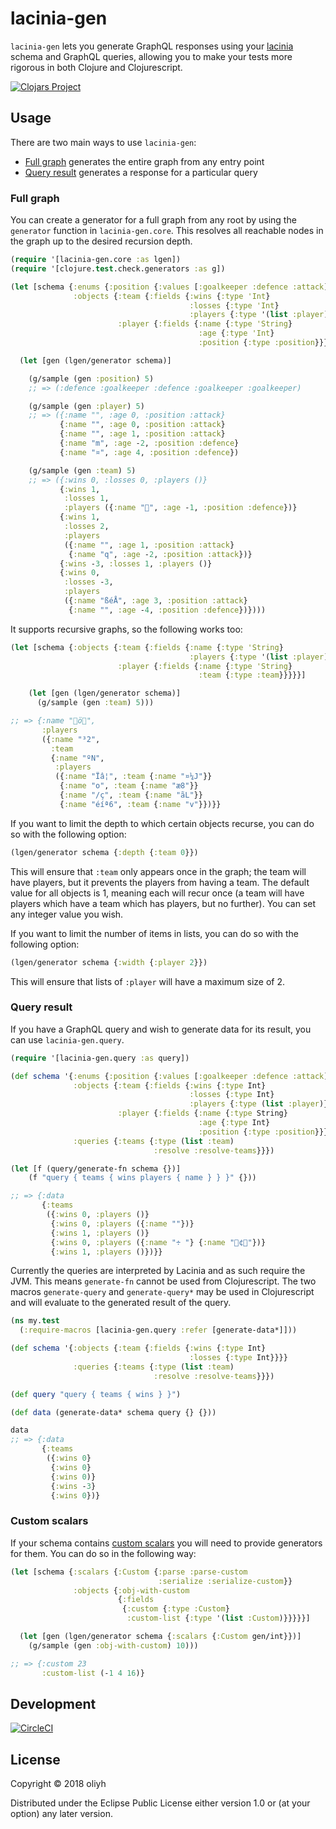 # lacinia-gen

`lacinia-gen` lets you generate GraphQL responses using your [lacinia](https://github.com/walmartlabs/lacinia) schema
and GraphQL queries, allowing you to make your tests more rigorous in both Clojure and Clojurescript.

[![Clojars Project](https://img.shields.io/clojars/v/lacinia-gen.svg)](https://clojars.org/lacinia-gen)

## Usage

There are two main ways to use `lacinia-gen`:
 - [Full graph](#full-graph) generates the entire graph from any entry point
 - [Query result](#query-result) generates a response for a particular query

### Full graph

You can create a generator for a full graph from any root by using the `generator` function in
`lacinia-gen.core`. This resolves all reachable nodes in the graph up to the desired recursion depth.

```clojure
(require '[lacinia-gen.core :as lgen])
(require '[clojure.test.check.generators :as g])

(let [schema {:enums {:position {:values [:goalkeeper :defence :attack]}}
              :objects {:team {:fields {:wins {:type 'Int}
                                        :losses {:type 'Int}
                                        :players {:type '(list :player)}}}
                        :player {:fields {:name {:type 'String}
                                          :age {:type 'Int}
                                          :position {:type :position}}}}}]

  (let [gen (lgen/generator schema)]

    (g/sample (gen :position) 5)
    ;; => (:defence :goalkeeper :defence :goalkeeper :goalkeeper)

    (g/sample (gen :player) 5)
    ;; => ({:name "", :age 0, :position :attack}
           {:name "", :age 0, :position :attack}
           {:name "", :age 1, :position :attack}
           {:name "m", :age -2, :position :defence}
           {:name "¤", :age 4, :position :defence})

    (g/sample (gen :team) 5)
    ;; => ({:wins 0, :losses 0, :players ()}
           {:wins 1,
            :losses 1,
            :players ({:name "", :age -1, :position :defence})}
           {:wins 1,
            :losses 2,
            :players
            ({:name "", :age 1, :position :attack}
             {:name "q", :age -2, :position :attack})}
           {:wins -3, :losses 1, :players ()}
           {:wins 0,
            :losses -3,
            :players
            ({:name "ßéÅ", :age 3, :position :attack}
             {:name "", :age -4, :position :defence})})))
```

It supports recursive graphs, so the following works too:

```clojure
(let [schema {:objects {:team {:fields {:name {:type 'String}
                                        :players {:type '(list :player)}}}
                        :player {:fields {:name {:type 'String}
                                          :team {:type :team}}}}}]

    (let [gen (lgen/generator schema)]
      (g/sample (gen :team) 5)))

;; => {:name "ö",
       :players
       ({:name "³2",
         :team
         {:name "ºN",
          :players
          ({:name "Ïâ¦", :team {:name "¤¼J"}}
           {:name "o", :team {:name "æ8"}}
           {:name "/ç", :team {:name "ãL"}}
           {:name "éíª6", :team {:name "v"}})}}
```

If you want to limit the depth to which certain objects recurse, you can do so with the following option:

```clojure
(lgen/generator schema {:depth {:team 0}})
```

This will ensure that `:team` only appears once in the graph; the team will have players, but it prevents the players from having a team.
The default value for all objects is 1, meaning each will recur once (a team will have players which have a team which has players, but no further).
You can set any integer value you wish.

If you want to limit the number of items in lists, you can do so with the following option:

```clojure
(lgen/generator schema {:width {:player 2}})
```

This will ensure that lists of `:player` will have a maximum size of 2.

### Query result

If you have a GraphQL query and wish to generate data for its result, you can use `lacinia-gen.query`.

```clojure
(require '[lacinia-gen.query :as query])

(def schema '{:enums {:position {:values [:goalkeeper :defence :attack]}}
              :objects {:team {:fields {:wins {:type Int}
                                        :losses {:type Int}
                                        :players {:type (list :player)}}}
                        :player {:fields {:name {:type String}
                                          :age {:type Int}
                                          :position {:type :position}}}}
              :queries {:teams {:type (list :team)
                                :resolve :resolve-teams}}})

(let [f (query/generate-fn schema {})]
    (f "query { teams { wins players { name } } }" {}))

;; => {:data
       {:teams
        ({:wins 0, :players ()}
         {:wins 0, :players ({:name ""})}
         {:wins 1, :players ()}
         {:wins 0, :players ({:name "÷ "} {:name "¢"})}
         {:wins 1, :players ()})}}
```

Currently the queries are interpreted by Lacinia and as such require the JVM. This means
`generate-fn` cannot be used from Clojurescript. The two macros `generate-query` and
`generate-query*` may be used in Clojurescript and will evaluate to the generated result
of the query.

```clojure
(ns my.test
  (:require-macros [lacinia-gen.query :refer [generate-data*]]))

(def schema '{:objects {:team {:fields {:wins {:type Int}
                                        :losses {:type Int}}}}
              :queries {:teams {:type (list :team)
                                :resolve :resolve-teams}}})

(def query "query { teams { wins } }")

(def data (generate-data* schema query {} {}))

data
;; => {:data
       {:teams
        ({:wins 0}
         {:wins 0}
         {:wins 0)}
         {:wins -3}
         {:wins 0})}
```

### Custom scalars

If your schema contains [custom scalars](http://lacinia.readthedocs.io/en/latest/custom-scalars.html) you will need to
provide generators for them. You can do so in the following way:

```clojure
(let [schema {:scalars {:Custom {:parse :parse-custom
                                 :serialize :serialize-custom}}
              :objects {:obj-with-custom
                        {:fields
                         {:custom {:type :Custom}
                          :custom-list {:type '(list :Custom)}}}}}]

  (let [gen (lgen/generator schema {:scalars {:Custom gen/int}})]
    (g/sample (gen :obj-with-custom) 10)))

;; => {:custom 23
       :custom-list (-1 4 16)}
```

## Development

[![CircleCI](https://circleci.com/gh/oliyh/lacinia-gen.svg?style=svg)](https://circleci.com/gh/oliyh/lacinia-gen)

## License

Copyright © 2018 oliyh

Distributed under the Eclipse Public License either version 1.0 or (at
your option) any later version.

